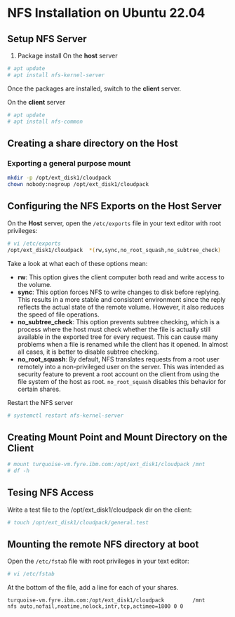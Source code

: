 # NFS Installation on Ubuntu 22.04
## Setup NFS Server
1. Package install
On the **host** server

```bash
# apt update
# apt install nfs-kernel-server
```
Once the packages are installed, switch to the **client** server.

On the **client** server

```bash
# apt update
# apt install nfs-common
```

## Creating a share directory on the Host
### Exporting a general purpose mount

```bash
mkdir -p /opt/ext_disk1/cloudpack
chown nobody:nogroup /opt/ext_disk1/cloudpack
```

## Configuring the NFS Exports on the Host Server
On the **Host** server, open the `/etc/exports` file in your text editor with root privileges:
```bash
# vi /etc/exports
/opt/ext_disk1/cloudpack  *(rw,sync,no_root_squash,no_subtree_check)
```

Take a look at what each of these options mean:
- **rw**: This option gives the client computer both read and write access to the volume.
- **sync**: This option forces NFS to write changes to disk before replying. This results in a more stable and consistent environment since the reply reflects the actual state of the remote volume. However, it also reduces the speed of file operations.
- **no_subtree_check**: This option prevents subtree checking, which is a process where the host must check whether the file is actually still available in the exported tree for every request. This can cause many problems when a file is renamed while the client has it opened. In almost all cases, it is better to disable subtree checking.
- **no_root_squash**: By default, NFS translates requests from a root user remotely into a non-privileged user on the server. This was intended as security feature to prevent a root account on the client from using the file system of the host as root. `no_root_squash` disables this behavior for certain shares.

Restart the NFS server
```bash
# systemctl restart nfs-kernel-server
```

## Creating Mount Point and Mount Directory on the Client
```bash
# mount turquoise-vm.fyre.ibm.com:/opt/ext_disk1/cloudpack /mnt
# df -h
```

## Tesing NFS Access
Write a test file to the /opt/ext_disk1/cloudpack dir on the client:
```bash
# touch /opt/ext_disk1/cloudpack/general.test
```

## Mounting the remote NFS directory at boot
Open the `/etc/fstab` file with root privileges in your text editor:
```bash
# vi /etc/fstab
```

At the bottom of the file, add a line for each of your shares.
```
turquoise-vm.fyre.ibm.com:/opt/ext_disk1/cloudpack         /mnt            nfs auto,nofail,noatime,nolock,intr,tcp,actimeo=1800 0 0
```


